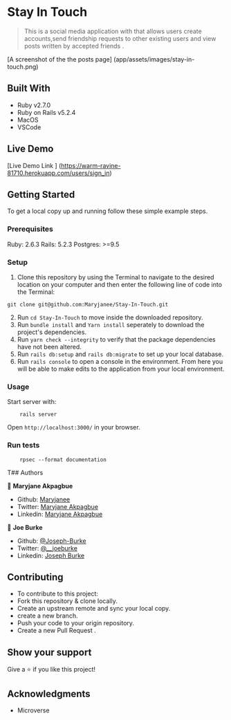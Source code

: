 # Stay In Touch 

> This is a social media application with that allows users create accounts,send friendship requests to other existing users and view posts written by accepted friends .

[A screenshot of the the posts page] (app/assets/images/stay-in-touch.png)

## Built With

- Ruby v2.7.0
- Ruby on Rails v5.2.4
- MacOS
- VSCode


## Live Demo

[Live Demo Link ] (https://warm-ravine-81710.herokuapp.com/users/sign_in)


## Getting Started

To get a local copy up and running follow these simple example steps.

### Prerequisites

Ruby: 2.6.3
Rails: 5.2.3
Postgres: >=9.5

### Setup

1. Clone this repository by using the Terminal to navigate to the desired location on your computer and then enter the following line of code into the Terminal:
```
git clone git@github.com:Maryjanee/Stay-In-Touch.git
```
2. Run `cd Stay-In-Touch` to move inside the downloaded repository.
3. Run `bundle install` and `Yarn install` seperately to download the project's dependencies.
4. Run `yarn check --integrity` to verify that the package dependencies have not been altered.
4. Run `rails db:setup` and `rails db:migrate` to set up your local database.
5. Run `rails console` to open a console in the environment. From here you will be able to make edits to the application from your local environment.


### Usage

Start server with:

```
    rails server
```

Open `http://localhost:3000/` in your browser.

### Run tests

```
    rpsec --format documentation
```

T## Authors

👤 **Maryjane Akpagbue**

- Github: [Maryjanee](https://github.com/Maryjanee)
- Twitter: [Maryjane Akpagbue](https://twitter.com/alfredmaryjane)
- Linkedin: [Maryjane Akpagbue](https://www.linkedin.com/in/maryjane-akpagbue)


👤 **Joe Burke**

- Github: [@Joseph-Burke](hhttps://github.com/Joseph-Burke)
- Twitter: [@__joeburke](https://twitter.com/__joeburke)
- Linkedin: [Joseph Burke](https://www.linkedin.com/in/--joeburke)

## Contributing

- To contribute to this project:
- Fork this repository & clone locally.
- Create an upstream remote and sync your local copy.
- create a new branch.
- Push your code to your origin repository.
- Create a new Pull Request .


## Show your support

Give a ⭐️ if you like this project!

## Acknowledgments

- Microverse



